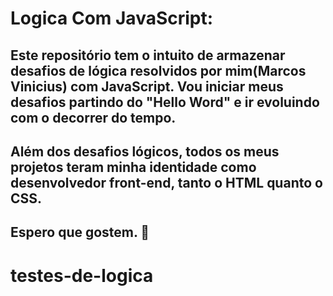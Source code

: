 # Logica Com JavaScript:

## Este repositório tem o intuito de armazenar desafios de lógica resolvidos por mim(Marcos Vinicius) com JavaScript. Vou iniciar meus desafios partindo do "Hello Word" e ir evoluindo com o decorrer do tempo.

## Além dos desafios lógicos, todos os meus projetos teram minha identidade como desenvolvedor front-end, tanto o HTML quanto o CSS.

## Espero que gostem. 🥳
# testes-de-logica
